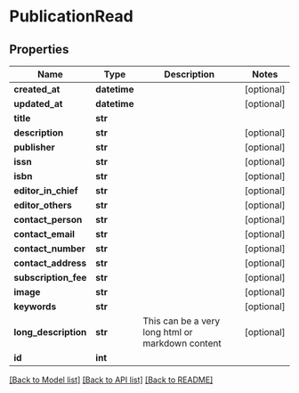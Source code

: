 # PublicationRead

## Properties
Name | Type | Description | Notes
------------ | ------------- | ------------- | -------------
**created_at** | **datetime** |  | [optional] 
**updated_at** | **datetime** |  | [optional] 
**title** | **str** |  | 
**description** | **str** |  | [optional] 
**publisher** | **str** |  | [optional] 
**issn** | **str** |  | [optional] 
**isbn** | **str** |  | [optional] 
**editor_in_chief** | **str** |  | [optional] 
**editor_others** | **str** |  | [optional] 
**contact_person** | **str** |  | [optional] 
**contact_email** | **str** |  | [optional] 
**contact_number** | **str** |  | [optional] 
**contact_address** | **str** |  | [optional] 
**subscription_fee** | **str** |  | [optional] 
**image** | **str** |  | [optional] 
**keywords** | **str** |  | [optional] 
**long_description** | **str** | This can be a very long html or markdown content | [optional] 
**id** | **int** |  | 

[[Back to Model list]](../README.md#documentation-for-models) [[Back to API list]](../README.md#documentation-for-api-endpoints) [[Back to README]](../README.md)

